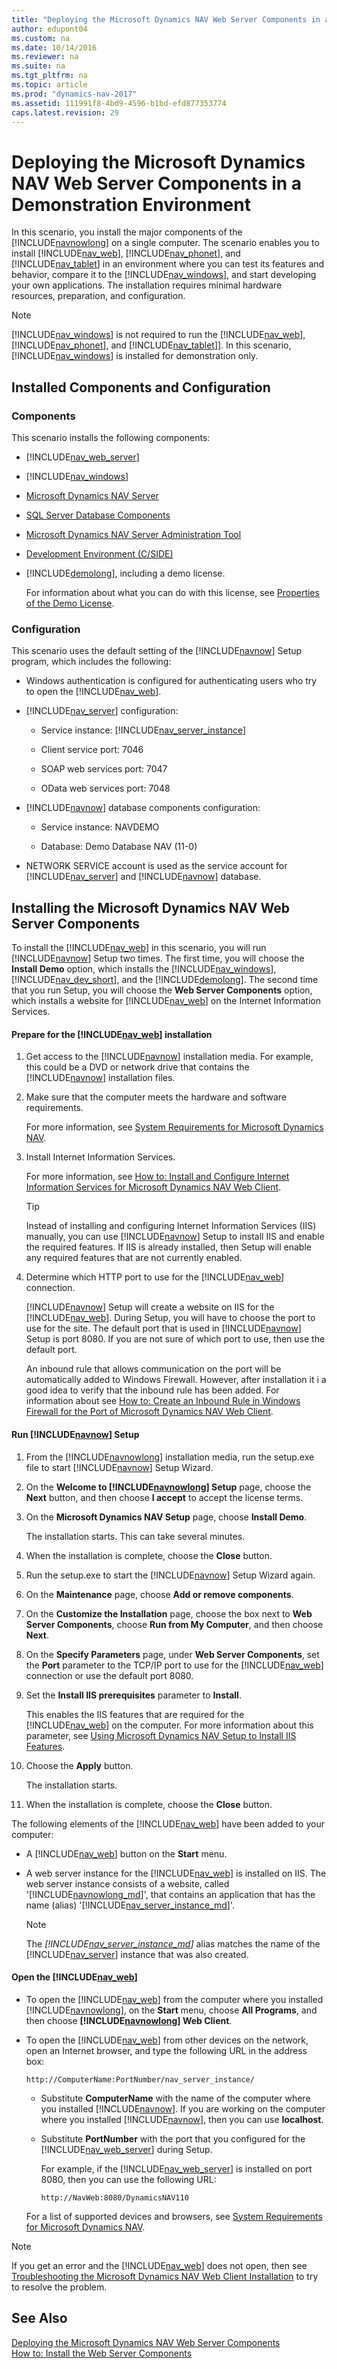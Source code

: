 ```yaml
---
title: "Deploying the Microsoft Dynamics NAV Web Server Components in a Demonstration Environment"
author: edupont04
ms.custom: na
ms.date: 10/14/2016
ms.reviewer: na
ms.suite: na
ms.tgt_pltfrm: na
ms.topic: article
ms.prod: "dynamics-nav-2017"
ms.assetid: 111991f8-4bd9-4596-b1bd-efd877353774
caps.latest.revision: 29
---
```

# Deploying the Microsoft Dynamics NAV Web Server Components in a Demonstration Environment
In this scenario, you install the major components of the [!INCLUDE[navnowlong](includes/navnowlong_md.md)] on a single computer. The scenario enables you to install [!INCLUDE[nav_web](includes/nav_web_md.md)], [!INCLUDE[nav_phonet](includes/nav_phone_md.md)], and [!INCLUDE[nav_tablet](includes/nav_tablet_md.md)] in an environment where you can test its features and behavior, compare it to the [!INCLUDE[nav_windows](includes/nav_windows_md.md)], and start developing your own applications. The installation requires minimal hardware resources, preparation, and configuration.  

> [!NOTE]  
>  [!INCLUDE[nav_windows](includes/nav_windows_md.md)] is not required to run the [!INCLUDE[nav_web](includes/nav_web_md.md)], [!INCLUDE[nav_phonet](includes/nav_phone_md.md)], and [!INCLUDE[nav_tablet](includes/nav_tablet_md.md)]]. In this scenario, [!INCLUDE[nav_windows](includes/nav_windows_md.md)] is installed for demonstration only.  

## Installed Components and Configuration  

### Components  
 This scenario installs the following components:  

-   [!INCLUDE[nav_web_server](includes/nav_web_server_md.md)]  

-   [!INCLUDE[nav_windows](includes/nav_windows_md.md)]  

-   [Microsoft Dynamics NAV Server](Microsoft-Dynamics-NAV-Server.md)  

-   [SQL Server Database Components](SQL-Server-Database-Components.md)  

-   [Microsoft Dynamics NAV Server Administration Tool](Microsoft-Dynamics-NAV-Server-Administration-Tool.md)  

-   [Development Environment (C/SIDE)](Development-Environment--C-SIDE-.md)  

-   [!INCLUDE[demolong](includes/demolong_md.md)], including a demo license.  

     For information about what you can do with this license, see [Properties of the Demo License](Properties-of-the-Demo-License.md).  

### Configuration  
 This scenario uses the default setting of the [!INCLUDE[navnow](includes/navnow_md.md)] Setup program, which includes the following:  

-   Windows authentication is configured for authenticating users who try to open the [!INCLUDE[nav_web](includes/nav_web_md.md)].  

-   [!INCLUDE[nav_server](includes/nav_server_md.md)] configuration:  

    -   Service instance: [!INCLUDE[nav_server_instance](includes/nav_server_instance_md.md)]  

    -   Client service port: 7046  

    -   SOAP web services port: 7047  

    -   OData web services port: 7048  

-   [!INCLUDE[navnow](includes/navnow_md.md)] database components configuration:  

    -   Service instance: NAVDEMO  

    -   Database: Demo Database NAV \(11-0\)  

-   NETWORK SERVICE account is used as the service account for [!INCLUDE[nav_server](includes/nav_server_md.md)] and [!INCLUDE[navnow](includes/navnow_md.md)] database.  

## Installing the Microsoft Dynamics NAV Web Server Components  
 To install the [!INCLUDE[nav_web](includes/nav_web_md.md)] in this scenario, you will run [!INCLUDE[navnow](includes/navnow_md.md)] Setup two times. The first time, you will choose the **Install Demo** option, which installs the [!INCLUDE[nav_windows](includes/nav_windows_md.md)], [!INCLUDE[nav_dev_short](includes/nav_dev_short_md.md)], and the [!INCLUDE[demolong](includes/demolong_md.md)]. The second time that you run Setup, you will choose the **Web Server Components** option, which installs a website for [!INCLUDE[nav_web](includes/nav_web_md.md)] on the Internet Information Services.  

#### Prepare for the [!INCLUDE[nav_web](includes/nav_web_md.md)] installation  

1.  Get access to the [!INCLUDE[navnow](includes/navnow_md.md)] installation media. For example, this could be a DVD or network drive that contains the [!INCLUDE[navnow](includes/navnow_md.md)] installation files.  

2.  Make sure that the computer meets the hardware and software requirements.  

     For more information, see [System Requirements for Microsoft Dynamics NAV](System-Requirements-for-Microsoft-Dynamics-NAV.md).  

3.  Install Internet Information Services.  

     For more information, see [How to: Install and Configure Internet Information Services for Microsoft Dynamics NAV Web Client](How-to--Install-and-Configure-Internet-Information-Services-for-Microsoft-Dynamics-NAV-Web-Client.md).  

    > [!TIP]  
    >  Instead of installing and configuring Internet Information Services \(IIS\) manually, you can use [!INCLUDE[navnow](includes/navnow_md.md)] Setup to install IIS and enable the required features. If IIS is already installed, then Setup will enable any required features that are not currently enabled.  

4.  Determine which HTTP port to use for the [!INCLUDE[nav_web](includes/nav_web_md.md)] connection.  

    [!INCLUDE[navnow](includes/navnow_md.md)] Setup will create a website on IIS for the [!INCLUDE[nav_web](includes/nav_web_md.md)]. During Setup, you will have to choose the port to use for the site. The default port that is used in [!INCLUDE[navnow](includes/navnow_md.md)] Setup is port 8080. If you are not sure of which port to use, then use the default port. 

    An inbound rule that allows communication on the port will be automatically added to Windows Firewall. However, after installation it i a good idea to verify that the inbound rule has been added. For information about see [How to: Create an Inbound Rule in Windows Firewall for the Port of Microsoft Dynamics NAV Web Client](How-to--Create-an-Inbound-Rule-in-Windows-Firewall-for-the-Port-of-Microsoft-Dynamics-NAV-Web-Client.md).  


#### Run [!INCLUDE[navnow](includes/navnow_md.md)] Setup  

1.  From the [!INCLUDE[navnowlong](includes/navnowlong_md.md)] installation media, run the setup.exe file to start [!INCLUDE[navnow](includes/navnow_md.md)] Setup Wizard.  

2.  On the **Welcome to [!INCLUDE[navnowlong](includes/navnowlong_md.md)] Setup** page, choose the **Next** button, and then choose **I accept** to accept the license terms.  

3.  On the **Microsoft Dynamics NAV Setup** page, choose **Install Demo**.  

     The installation starts. This can take several minutes.  

4.  When the installation is complete, choose the **Close** button.  

5.  Run the setup.exe to start the [!INCLUDE[navnow](includes/navnow_md.md)] Setup Wizard again.  

6.  On the **Maintenance** page, choose **Add or remove components**.  

7.  On the **Customize the Installation** page, choose the box next to **Web Server Components**, choose **Run from My Computer**, and then choose **Next**.  

8.  On the **Specify Parameters** page, under **Web Server Components**, set the **Port** parameter to the TCP/IP port to use for the [!INCLUDE[nav_web](includes/nav_web_md.md)] connection or use the default port 8080.  

9. Set the **Install IIS prerequisites** parameter to **Install**.  

     This enables the IIS features that are required for the [!INCLUDE[nav_web](includes/nav_web_md.md)] on the computer. For more information about this parameter, see [Using Microsoft Dynamics NAV Setup to Install IIS Features](Using-Microsoft-Dynamics-NAV-Setup-to-Install-IIS-Features.md).  

10. Choose the **Apply** button.  

     The installation starts.  

11. When the installation is complete, choose the **Close** button.  

 The following elements of the [!INCLUDE[nav_web](includes/nav_web_md.md)] have been added to your computer:  

-   A [!INCLUDE[nav_web](includes/nav_web_md.md)] button on the **Start** menu.  

-   A web server instance for the [!INCLUDE[nav_web](includes/nav_web_md.md)] is installed on IIS. The web server instance consists of a website, called '[!INCLUDE[navnowlong_md](includes/navnowlong_md.md)]', that contains an application that has the name (alias) '[!INCLUDE[nav_server_instance_md](includes/nav_server_instance_md.md)]'.  

    > [!NOTE]  
    >  The *[!INCLUDE[nav_server_instance_md](includes/nav_server_instance_md.md)]* alias matches the name of the [!INCLUDE[nav_server](includes/nav_server_md.md)] instance that was also created.  

#### Open the [!INCLUDE[nav_web](includes/nav_web_md.md)]  

-   To open the [!INCLUDE[nav_web](includes/nav_web_md.md)] from the computer where you installed [!INCLUDE[navnowlong](includes/navnowlong_md.md)], on the **Start** menu, choose **All Programs**, and then choose **[!INCLUDE[navnowlong](includes/navnowlong_md.md)] Web Client**.  

-   To open the [!INCLUDE[nav_web](includes/nav_web_md.md)] from other devices on the network, open an Internet browser, and type the following URL in the address box:  

    ```  
    http://ComputerName:PortNumber/nav_server_instance/  
    ```  

    -   Substitute **ComputerName** with the name of the computer where you installed [!INCLUDE[navnow](includes/navnow_md.md)]. If you are working on the computer where you installed [!INCLUDE[navnow](includes/navnow_md.md)], then you can use **localhost**.  

    -   Substitute **PortNumber** with the port that you configured for the [!INCLUDE[nav_web_server](includes/nav_web_server_md.md)] during Setup.  

         For example, if the [!INCLUDE[nav_web_server](includes/nav_web_server_md.md)] is installed on port 8080, then you can use the following URL:  

        ```  
        http://NavWeb:8080/DynamicsNAV110  
        ```  

     For a list of supported devices and browsers, see [System Requirements for Microsoft Dynamics NAV](System-Requirements-for-Microsoft-Dynamics-NAV.md).  

> [!NOTE]  
>  If you get an error and the [!INCLUDE[nav_web](includes/nav_web_md.md)] does not open, then see [Troubleshooting the Microsoft Dynamics NAV Web Client Installation](Troubleshooting-the-Microsoft-Dynamics-NAV-Web-Client-Installation.md) to try to resolve the problem.  

## See Also  
 [Deploying the Microsoft Dynamics NAV Web Server Components](Deploying-the-Microsoft-Dynamics-NAV-Web-Server-Components.md)   
 [How to: Install the Web Server Components](How-to--Install-the-Web-Server-Components.md)
